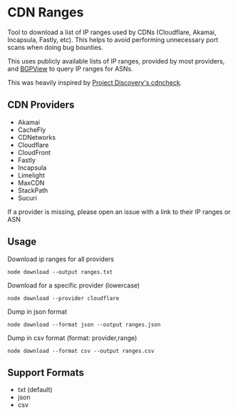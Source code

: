 # CDN Ranges
Tool to download a list of IP ranges used by CDNs (Cloudflare, Akamai, Incapsula, Fastly, etc). This helps to avoid performing unnecessary port scans when doing bug bounties.

This uses publicly available lists of IP ranges, provided by most providers, and [BGPView](https://bgpview.io/) to query IP ranges for ASNs.

This was heavily inspired by [Project Discovery's cdncheck](https://github.com/projectdiscovery/cdncheck).

## CDN Providers
* Akamai
* CacheFly
* CDNetworks
* Cloudflare
* CloudFront
* Fastly
* Incapsula
* Limelight
* MaxCDN
* StackPath
* Sucuri

If a provider is missing, please open an issue with a link to their IP ranges or ASN

## Usage
Download ip ranges for all providers
```
node download --output ranges.txt
```

Download for a specific provider (lowercase)
```
node download --provider cloudflare
```

Dump in json format
```
node download --format json --output ranges.json
```

Dump in csv format (format: provider,range)
```
node download --format csv --output ranges.csv
```

## Support Formats
* txt (default)
* json
* csv
